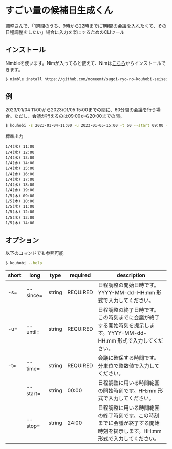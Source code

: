 # すごい量の候補日生成くん
[調整さん](https://chouseisan.com/)で、「1週間のうち、9時から22時までに1時間の会議を入れたくて、その日程調整をしたい」場合に入力を楽にするためのCLIツール

## インストール
Nimbleを使います。Nimが入ってると使えて、Nimは[こちら](https://nim-lang.org/install.html)からインストールできます。

```sh
$ nimble install https://github.com/momeemt/sugoi-ryo-no-kouhobi-seisei-kun
```

## 例
2023/01/04 11:00から2023/01/05 15:00までの間に、60分間の会議を行う場合。ただし、会議が行えるのは09:00から20:00までの間。

```sh
$ kouhobi -s 2023-01-04-11:00 -u 2023-01-05-15:00 -t 60 --start 09:00 --stop 20:00
```

標準出力
```text
1/4(水) 11:00
1/4(水) 12:00
1/4(水) 13:00
1/4(水) 14:00
1/4(水) 15:00
1/4(水) 16:00
1/4(水) 17:00
1/4(水) 18:00
1/4(水) 19:00
1/5(木) 09:00
1/5(木) 10:00
1/5(木) 11:00
1/5(木) 12:00
1/5(木) 13:00
1/5(木) 14:00
```

## オプション
以下のコマンドでも参照可能

```sh
$ kouhobi --help
```

| short | long | type | required | description |
| --- | --- | --- | --- | --- |
| -s= | --since= | string | REQUIRED | 日程調整の開始日時です。YYYY-MM-dd-HH:mm 形式で入力してください。 |
| -u= | --until= | string | REQUIRED | 日程調整の終了日時です。この時刻までに会議が終了する開始時刻を提示します。YYYY-MM-dd-HH:mm 形式で入力してください。 |
| -t= | --time=  | string | REQUIRED | 会議に確保する時間です。分単位で整数値で入力してください。 |
|     | --start= | string | 00:00    | 日程調整に用いる時間範囲の開始時刻です。HH:mm 形式で入力してください。 |
|     | --stop=  | string | 24:00    | 日程調整に用いる時間範囲の終了時刻です。この時刻までに会議が終了する開始時刻を提示します。HH:mm 形式で入力してください。 |
